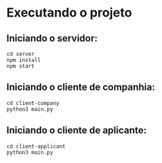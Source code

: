 # Executando o projeto
## Iniciando o servidor:
```
cd server
npm install
npm start
```

## Iniciando o cliente de companhia:
```
cd client-company
python3 main.py
```

## Iniciando o cliente de aplicante:
```
cd client-applicant
python3 main.py
```